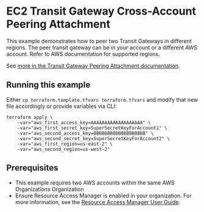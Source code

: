 # EC2 Transit Gateway Cross-Account Peering Attachment

This example demonstrates how to peer two Transit Gateways in different regions. The peer transit gateway can be in your account or a different AWS account. Refer to AWS documentation for supported regions.

See [more in the Transit Gateway Peering Attachment documentation](https://docs.aws.amazon.com/vpc/latest/tgw/tgw-peering.html).

## Running this example

Either `cp terraform.template.tfvars terraform.tfvars` and modify that new file accordingly or provide variables via CLI:

```
terraform apply \
	-var="aws_first_access_key=AAAAAAAAAAAAAAAAAAA" \
	-var="aws_first_secret_key=SuperSecretKeyForAccount1" \
	-var="aws_second_access_key=BBBBBBBBBBBBBBBBBBB" \
	-var="aws_second_secret_key=SuperSecretKeyForAccount2" \
	-var="aws_first_region=us-east-2" \
	-var="aws_second_region=us-west-2"
```

## Prerequisites

- This example requires two AWS accounts within the same AWS Organizations Organization
- Ensure Resource Access Manager is enabled in your organization. For more information, see the [Resource Access Manager User Guide](https://docs.aws.amazon.com/ram/latest/userguide/getting-started-sharing.html).
